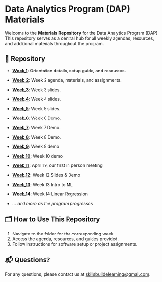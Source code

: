 # Data Analytics Program (DAP) Materials  

Welcome to the **Materials Repository** for the Data Analytics Program (DAP) This repository serves as a central hub for all weekly agendas, resources, and additional materials throughout the program.

## 📂 Repository
- **[Week_1](https://github.com/DAPLearning2025/materials/tree/main/week_1)**: Orientation details, setup guide, and resources.  
- **[Week_2](https://github.com/DAPLearning2025/materials/tree/main/week_2)**: Week 2 agenda, materials, and assignments.
- **[Week_3](https://github.com/DAPLearning2025/materials/tree/main/week_3/slides)**: Week 3 slides.
- **[Week_4](https://github.com/DAPLearning2025/materials/tree/main/week_4/slides)**: Week 4 slides.
- **[Week_5](https://github.com/DAPLearning2025/materials/tree/main/week_5/Slides)**: Week 5 slides.
- **[Week_6](https://github.com/DAPLearning2025/materials/tree/main/Demos/Python)**: Week 6 Demo.
- **[Week_7](https://github.com/DAPLearning2025/materials/tree/main/Demos/Python)**: Week 7 Demo.
- **[Week_8](https://github.com/DAPLearning2025/materials/blob/main/Demos/Python/Demo_Breakout_Rooms2_S.ipynb)**: Week 8 Demo.
- **[Week_9](https://github.com/DAPLearning2025/materials/blob/main/Demos/Python/DAP_Demo9_IntroToFiles.ipynb)**: Week 9 demo
- **[Week_10](https://github.com/DAPLearning2025/materials/blob/main/Demos/Python/DAP_Demo9_IntroToFiles.ipynb)**: Week 10 demo
- **[Week_11]()**: April 19, our first in person meeting
- **[Week_12](https://github.com/DAPLearning2025/materials/tree/main/week_12)**: Week 12 Slides & Demo
- **[Week_13](https://github.com/DAPLearning2025/materials/blob/main/Demos/Python/Getting_started_with_machine_learning__Week13.ipynb)**: Week 13 Intro to ML
- **[Week_14](https://github.com/DAPLearning2025/materials/blob/main/Demos/Python/Machine%20Learning/LinearRegression_Week14.ipynb)**: Week 14 Linear Regression
 
- *... and more as the program progresses.*

## 🗂️ How to Use This Repository  
1. Navigate to the folder for the corresponding week.  
2. Access the agenda, resources, and guides provided.  
3. Follow instructions for software setup or project assignments.  

## 📬 Questions?  
For any questions, please contact us at [skillsbuildelearning@gmail.com](mailto:skillsbuildelearning@gmail.com).  
